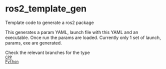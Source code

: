 # ros2_template_gen

Template code to generate a ros2 package

This generates a param YAML, launch file with this YAML and an executable. Once run the params are loaded. Currently only 1 set of launch, params, exe are generated.

Check the relevant branches for the type <br>
[`CPP`](https://github.com/christoaluckal/ros2_template_gen/tree/cpp) <br>
[`Python`](https://github.com/christoaluckal/ros2_template_gen/tree/python)
